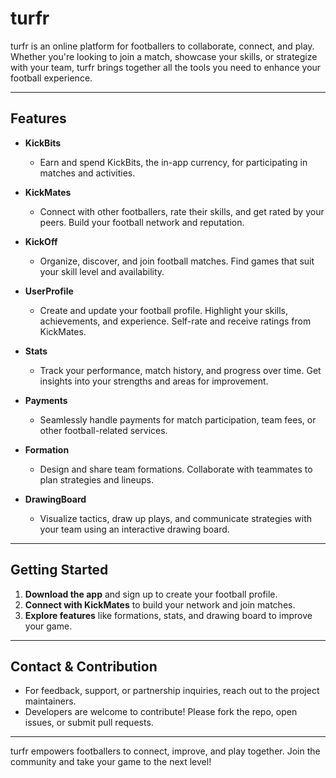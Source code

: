 # turfr

turfr is an online platform for footballers to collaborate, connect, and play. Whether you're looking to join a match, showcase your skills, or strategize with your team, turfr brings together all the tools you need to enhance your football experience.

---

## Features

- **KickBits**
  - Earn and spend KickBits, the in-app currency, for participating in matches and activities.

- **KickMates**
  - Connect with other footballers, rate their skills, and get rated by your peers. Build your football network and reputation.

- **KickOff**
  - Organize, discover, and join football matches. Find games that suit your skill level and availability.

- **UserProfile**
  - Create and update your football profile. Highlight your skills, achievements, and experience. Self-rate and receive ratings from KickMates.

- **Stats**
  - Track your performance, match history, and progress over time. Get insights into your strengths and areas for improvement.

- **Payments**
  - Seamlessly handle payments for match participation, team fees, or other football-related services.

- **Formation**
  - Design and share team formations. Collaborate with teammates to plan strategies and lineups.

- **DrawingBoard**
  - Visualize tactics, draw up plays, and communicate strategies with your team using an interactive drawing board.

---

## Getting Started

1. **Download the app** and sign up to create your football profile.
2. **Connect with KickMates** to build your network and join matches.
3. **Explore features** like formations, stats, and drawing board to improve your game.

---

## Contact & Contribution

- For feedback, support, or partnership inquiries, reach out to the project maintainers.
- Developers are welcome to contribute! Please fork the repo, open issues, or submit pull requests.

---

turfr empowers footballers to connect, improve, and play together. Join the community and take your game to the next level!
